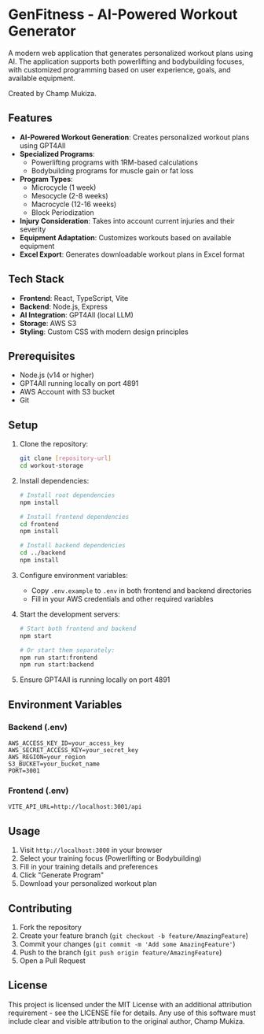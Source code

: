 # GenFitness - AI-Powered Workout Generator

A modern web application that generates personalized workout plans using AI. The application supports both powerlifting and bodybuilding focuses, with customized programming based on user experience, goals, and available equipment.

Created by Champ Mukiza.

## Features

- **AI-Powered Workout Generation**: Creates personalized workout plans using GPT4All
- **Specialized Programs**:
  - Powerlifting programs with 1RM-based calculations
  - Bodybuilding programs for muscle gain or fat loss
- **Program Types**:
  - Microcycle (1 week)
  - Mesocycle (2-8 weeks)
  - Macrocycle (12-16 weeks)
  - Block Periodization
- **Injury Consideration**: Takes into account current injuries and their severity
- **Equipment Adaptation**: Customizes workouts based on available equipment
- **Excel Export**: Generates downloadable workout plans in Excel format

## Tech Stack

- **Frontend**: React, TypeScript, Vite
- **Backend**: Node.js, Express
- **AI Integration**: GPT4All (local LLM)
- **Storage**: AWS S3
- **Styling**: Custom CSS with modern design principles

## Prerequisites

- Node.js (v14 or higher)
- GPT4All running locally on port 4891
- AWS Account with S3 bucket
- Git

## Setup

1. Clone the repository:
   ```bash
   git clone [repository-url]
   cd workout-storage
   ```

2. Install dependencies:
   ```bash
   # Install root dependencies
   npm install

   # Install frontend dependencies
   cd frontend
   npm install

   # Install backend dependencies
   cd ../backend
   npm install
   ```

3. Configure environment variables:
   - Copy `.env.example` to `.env` in both frontend and backend directories
   - Fill in your AWS credentials and other required variables

4. Start the development servers:
   ```bash
   # Start both frontend and backend
   npm start

   # Or start them separately:
   npm run start:frontend
   npm run start:backend
   ```

5. Ensure GPT4All is running locally on port 4891

## Environment Variables

### Backend (.env)
```
AWS_ACCESS_KEY_ID=your_access_key
AWS_SECRET_ACCESS_KEY=your_secret_key
AWS_REGION=your_region
S3_BUCKET=your_bucket_name
PORT=3001
```

### Frontend (.env)
```
VITE_API_URL=http://localhost:3001/api
```

## Usage

1. Visit `http://localhost:3000` in your browser
2. Select your training focus (Powerlifting or Bodybuilding)
3. Fill in your training details and preferences
4. Click "Generate Program"
5. Download your personalized workout plan

## Contributing

1. Fork the repository
2. Create your feature branch (`git checkout -b feature/AmazingFeature`)
3. Commit your changes (`git commit -m 'Add some AmazingFeature'`)
4. Push to the branch (`git push origin feature/AmazingFeature`)
5. Open a Pull Request

## License

This project is licensed under the MIT License with an additional attribution requirement - see the LICENSE file for details. Any use of this software must include clear and visible attribution to the original author, Champ Mukiza. 